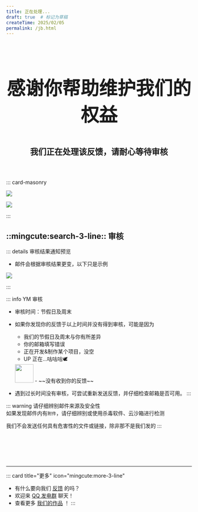 ```yaml
---
title: 正在处理...
draft: true  # 标记为草稿
createTime: 2025/02/05
permalink: /jb.html
---
```


<div style="text-align: center; ">
    <p style="font-size: 50px; font-weight: 650; margin-top: 100px">感谢你帮助维护我们的权益</p>
    <p style="font-size: 22px; font-weight: 650; margin-top: 36px;">我们正在处理该反馈，请耐心等待审核</p>
    <p style="margin-top: 60px;"></p>
    <LinkCard title="举报违规行为" icon="mingcute:alert-line" href="/notes/反馈中心/举报违规行为.html" />
    <LinkCard title="反馈中心" icon="mingcute:navigation-line" href="/notes/反馈中心/" />
</div>

::: card-masonry

![](https://ri.youming.v6.army/fkzx.png)

![](https://ri.youming.v6.army/jb.png)

:::

## ::mingcute:search-3-line:: 审核

::: details 审核结果通知预览
- 邮件会根据审核结果更变，以下只是示例

![](https://ri.youming.v6.army/sh-fk.png)

:::

::: info YM 审核
- 审核时间：节假日及周末
- 如果你发现你的反馈于以上时间并没有得到审核，可能是因为

  - 我们的节假日及周末与你有所差异
  - 你的邮箱填写错误
  - 正在开发&制作某个项目，没空
  - UP 正在...咕咕咕🕊️  
  <img src="https://ri.youming.v6.army/gezi.png" width="50px">
  - ~~没有收到你的反馈~~

- 遇到过长时间没有审核，可尝试重新发送反馈，并仔细检查邮箱是否可用。
:::

::: warning
请仔细辨别邮件来源及安全性  
如果发现邮件内有`附件`，请仔细辨别或使用杀毒软件、云沙箱进行检测  

我们不会发送任何具有危害性的文件或链接，除非那不是我们发的
:::

<p style="margin-top: 100px"></p>

---

::: card title="更多" icon="mingcute:more-3-line"

- 有什么要向我们 [反馈](/notes/反馈中心/) 的吗？
- 欢迎来 [QQ 发电群](/链接.html#qq-群) 聊天！
- 查看更多 [我们的作品](/notes/MC-鼠标指针) ！
:::